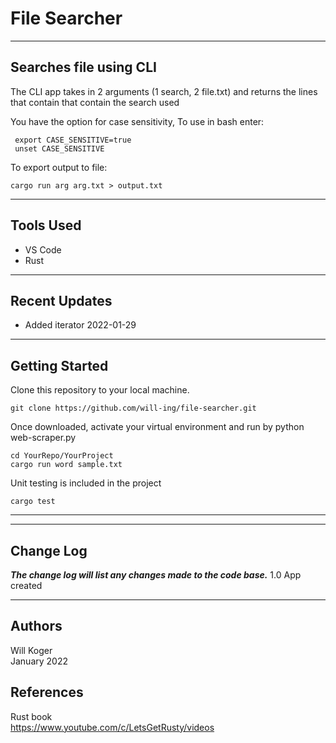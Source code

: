 # File Searcher

---

## Searches file using CLI

The CLI app takes in 2 arguments (1 search, 2 file.txt) and returns the lines that contain that contain the search used

You have the option for case sensitivity, To use in bash enter:

```terminal
 export CASE_SENSITIVE=true
 unset CASE_SENSITIVE
```

To export output to file:

```terminal
cargo run arg arg.txt > output.txt
```

---

## Tools Used

- VS Code
- Rust

---

## Recent Updates

- Added iterator 2022-01-29

---

## Getting Started

Clone this repository to your local machine.

```terminal
git clone https://github.com/will-ing/file-searcher.git
```

Once downloaded, activate your virtual environment and run by python web-scraper.py

```terminal
cd YourRepo/YourProject
cargo run word sample.txt
```

Unit testing is included in the project

```terminal
cargo test
```

---


---

## Change Log

***The change log will list any changes made to the code base.***
1.0 App created

---

## Authors

Will Koger\
January 2022

## References

Rust book\
https://www.youtube.com/c/LetsGetRusty/videos